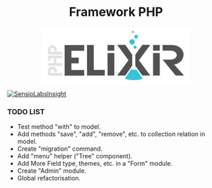<h1 align="center">Framework PHP</h1>

<p align="center"><img alt="Framework Peoleo PHP" src="./resources/images/ELIXIR_PHP.jpg"/></p>

[![SensioLabsInsight](https://insight.sensiolabs.com/projects/c359963b-45e2-4a32-aed5-1b27d7bb22b7/big.png)](https://insight.sensiolabs.com/projects/c359963b-45e2-4a32-aed5-1b27d7bb22b7)

### TODO LIST ###

- Test method "with" to model.
- Add methods "save", "add", "remove", etc. to collection relation in model.
- Create "migration" command.
- Add "menu" helper ("Tree" component).
- Add More Field type, themes, etc. in a "Form" module.
- Create "Admin" module.
- Global refactorisation.
